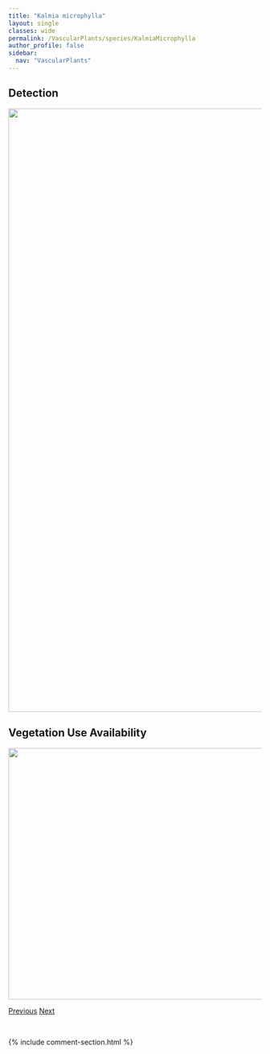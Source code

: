 ```yaml
---
title: "Kalmia microphylla"
layout: single
classes: wide
permalink: /VascularPlants/species/KalmiaMicrophylla
author_profile: false
sidebar:
  nav: "VascularPlants"
---
```


<h2>Detection</h2>

<a href="https://drive.google.com/uc?export=view&id=1NjK5Yu0iGKRBXhErLV_7_8clVKN6Cetg">
<img src="https://drive.google.com/uc?export=view&id=1NjK5Yu0iGKRBXhErLV_7_8clVKN6Cetg" height = "1200" width = "800">
</a>


<h2>Vegetation Use Availability</h2>

<a href="https://drive.google.com/uc?export=view&id=1Yfvbk6Koe6t_cUyE1VftxmjEUpsOggmm">
<img src="https://drive.google.com/uc?export=view&id=1Yfvbk6Koe6t_cUyE1VftxmjEUpsOggmm" height = "500" width = "1000">
</a>


<a href="/DevelopmentWebsite/VascularPlants/species/JuniperusSabina" class="pagination--pager" title="Juniperus sabina">Previous</a> <a href="/DevelopmentWebsite/VascularPlants/species/KalmiaPolifolia" class="pagination--pager" title="Kalmia polifolia">Next</a>

<p>&nbsp;</p>

{% include comment-section.html %}
